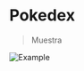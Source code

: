 # Pokedex
>Muestra
>
![Example](https://github.com/MariaDelCarmenHernandezDiaz/PokedexCompleta/blob/master/Muestra.jpg "Interfaz")

